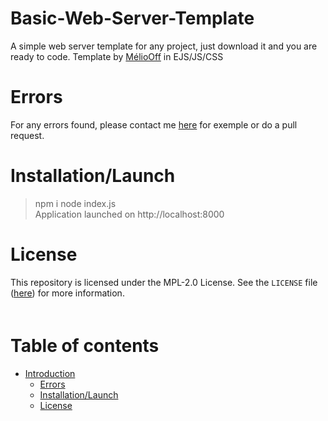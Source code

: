 # Basic-Web-Server-Template

A simple web server template for any project, just download it and you are ready to code. Template by [MélioOff](https://github.com/meliooff) in EJS/JS/CSS

# Errors

For any errors found, please contact me [here](https://discord.gg/G6WQsMQShZ) for exemple or do a pull request. 

# Installation/Launch

> npm i
> node index.js  
Application launched on http://localhost:8000

# License
This repository is licensed under the MPL-2.0 License. See the `LICENSE` file ([here](https://github.com/meliooff/Basic-Web-Server-Template/blob/master/LICENSE)) for more information.  
ᅠᅠ


# Table of contents
* [Introduction](#Basic-Web-Server-Template)
  * [Errors](#Errors)
  * [Installation/Launch](#Installation/Launch)
  * [License](#License)